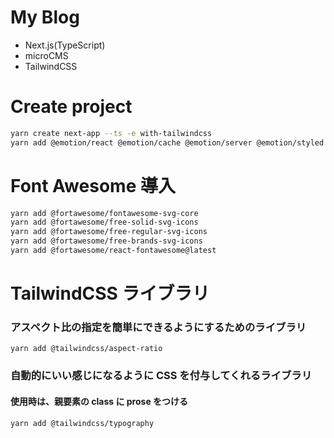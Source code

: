 # My Blog

- Next.js(TypeScript)
- microCMS
- TailwindCSS

# Create project

```bash
yarn create next-app --ts -e with-tailwindcss
yarn add @emotion/react @emotion/cache @emotion/server @emotion/styled
```

# Font Awesome 導入

```bash
yarn add @fortawesome/fontawesome-svg-core
yarn add @fortawesome/free-solid-svg-icons
yarn add @fortawesome/free-regular-svg-icons
yarn add @fortawesome/free-brands-svg-icons
yarn add @fortawesome/react-fontawesome@latest
```

# TailwindCSS ライブラリ

### アスペクト比の指定を簡単にできるようにするためのライブラリ

```
yarn add @tailwindcss/aspect-ratio
```

### 自動的にいい感じになるように CSS を付与してくれるライブラリ

#### 使用時は、親要素の class に prose をつける

```
yarn add @tailwindcss/typography
```
